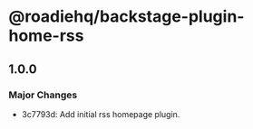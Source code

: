 # @roadiehq/backstage-plugin-home-rss

## 1.0.0

### Major Changes

- 3c7793d: Add initial rss homepage plugin.
